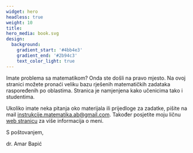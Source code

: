 ```yaml
---
widget: hero
headless: true
weight: 10
title: 
hero_media: book.svg
design:
  background:
    gradient_start: '#4bb4e3'
    gradient_end: '#2b94c3'
    text_color_light: true
---
```



Imate problema sa matematikom? Onda ste došli na pravo mjesto. Na ovoj stranici možete pronaći veliku bazu rješenih matematičkih zadataka raspoređenih po oblastima. Stranica je namjenjena kako učenicima tako i studentima.

Ukoliko imate neka pitanja oko materijala ili prijedloge za zadatke, pišite na mail [instrukcije.matematika.ab@gmail.com](mailto:instrukcije.matematika.ab@gmail.com). Također posjetite moju ličnu [web stranicu](https://abapic94.github.io) za više informacija o meni.


S poštovanjem,

dr. Amar Bapić

